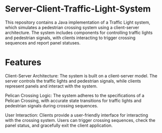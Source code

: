 # Server-Client-Traffic-Light-System

This repository contains a Java implementation of a Traffic Light system, which simulates a pedestrian crossing system using a client-server architecture. The system includes components for controlling traffic lights and pedestrian signals, with clients interacting to trigger crossing sequences and report panel statuses.

# Features
Client-Server Architecture: The system is built on a client-server model. The server controls the traffic lights and pedestrian signals, while clients represent panels and interact with the system.

Pelican Crossing Logic: The system adheres to the specifications of a Pelican Crossing, with accurate state transitions for traffic lights and pedestrian signals during crossing sequences.

User Interaction: Clients provide a user-friendly interface for interacting with the crossing system. Users can trigger crossing sequences, check the panel status, and gracefully exit the client application.

